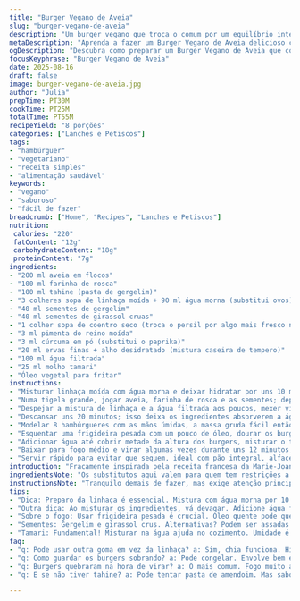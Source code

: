 ```yaml
---
title: "Burger Vegano de Aveia"
slug: "burger-vegano-de-aveia"
description: "Um burger vegano que troca o comum por um equilíbrio interessante entre aveia, sementes e temperos fortes, trazendo textura e sabor marcante. Uma versão adaptada da Boucher que incorpora tahine no lugar do queijo e substitui os ovos por linhaça moída, ótimo para intolerantes, com um toque de cúrcuma que explode aroma na cozinha. A mistura precisa descansar para firmar, depois o segredo é dourar bem a casquinha antes de terminar cozinhando na essência do tamari, dando um toque oriental que adoro usar. Ideal para quem gosta de experimentar e fugir do trivial. Serve 8, acompanha saladas ou pão de hambúrguer."
metaDescription: "Aprenda a fazer um Burger Vegano de Aveia delicioso com texturas e sabores marcantes. Junte-se a essa experiência vegetariana."
ogDescription: "Descubra como preparar um Burger Vegano de Aveia que combina sabor e saúde. Uma alternativa criativa e deliciosa."
focusKeyphrase: "Burger Vegano de Aveia"
date: 2025-08-16
draft: false
image: burger-vegano-de-aveia.jpg
author: "Julia"
prepTime: PT30M
cookTime: PT25M
totalTime: PT55M
recipeYield: "8 porções"
categories: ["Lanches e Petiscos"]
tags:
- "hambúrguer"
- "vegetariano"
- "receita simples"
- "alimentação saudável"
keywords:
- "vegano"
- "saboroso"
- "fácil de fazer"
breadcrumb: ["Home", "Recipes", "Lanches e Petiscos"]
nutrition: 
 calories: "220"
 fatContent: "12g"
 carbohydrateContent: "18g"
 proteinContent: "7g"
ingredients:
- "200 ml aveia em flocos"
- "100 ml farinha de rosca"
- "100 ml tahine (pasta de gergelim)"
- "3 colheres sopa de linhaça moída + 90 ml água morna (substitui ovos)"
- "40 ml sementes de gergelim"
- "40 ml sementes de girassol cruas"
- "1 colher sopa de coentro seco (troca o persil por algo mais fresco no sabor)"
- "3 ml pimenta do reino moída"
- "3 ml cúrcuma em pó (substitui o paprika)"
- "20 ml ervas finas + alho desidratado (mistura caseira de tempero)"
- "100 ml água filtrada"
- "25 ml molho tamari"
- "Óleo vegetal para fritar"
instructions:
- "Misturar linhaça moída com água morna e deixar hidratar por uns 10 minutos, vira uma gelatina que substitui bem a liga dos ovos."
- "Numa tigela grande, jogar aveia, farinha de rosca e as sementes; depois adicionar o tahine e os temperos secos: pimenta, cúrcuma, coentro e as ervas com alho."
- "Despejar a mistura de linhaça e a água filtrada aos poucos, mexer vigorosamente até formar uma massa úmida porém firme — nem seca, nem escorrendo."
- "Descansar uns 20 minutos; isso deixa os ingredientes absorverem a água e compacta, deixe essa textura ser seu guia na hora de formar."
- "Modelar 8 hambúrgueres com as mãos úmidas, a massa gruda fácil então pressão é amiga, não tenha preguiça."
- "Esquentar uma frigideira pesada com um pouco de óleo, dourar os burgers em fogo médio-alto até formarem casquinha firme dos dois lados, leva uns 5 minutos cada lado, ouça o chiado indicativo."
- "Adicionar água até cobrir metade da altura dos burgers, misturar o tamari junto — essa técnica cria um cozimento a vapor que finaliza sem ressecar e dá sabor profundo."
- "Baixar para fogo médio e virar algumas vezes durante uns 12 minutos, observe até o líquido evaporar quase todo e a textura ficar encorpada."
- "Servir rápido para evitar que sequem, ideal com pão integral, alface, tomate e maionese vegana ou guacamole."
introduction: "Fracamente inspirada pela receita francesa da Marie-Joanne Boucher, essa adaptação brasileira traz a aveia como base num hambúrguer vegano com personalidade. Aqui, ovos viram linhaça hidratada, queijo vira tahine — uma mudança que aprendi testando texturas. Acrescentei cúrcuma para dar cor e um toque terroso, e o coentro seco substitui o persil, para um quê mais tropical. O passo de mergulhar no tamari com água é quase um molho, diferente do usual grelhado-seco, mantém o burger úmido e dá um aroma salgado e umami, quase pegajoso no melhor sentido. Serve para variar do hambúrguer vegetal mais básico, agrega nutrição e um sabor marcante, quase um comfort food mais leve, bom para improvisar mesmo numa cozinha simples."
ingredientsNote: "Os substitutos aqui valem para quem tem restrições a ovos e laticínios, a linhaça hidrata e dá liga enquanto o tahine entra com oleosidade e sabor amendoado. Para a farinha de rosca, prefira a integral ou feita em casa com pão amanhecido, vai garantir sabor mais rústico. As sementes devem ser cruas, para que não transpirem óleo na mistura antecipadamente; assar antes pode ser boa ideia só se quiser cor e aroma bem tostado. A cúrcuma é o diferencial, mas sem exageros para não virar amargo; dá aquela cor amarela vibrante. O tamari é fundamental, mas se não tiver, molho shoyu funciona e reduz tempero na hora de cozinhar. Ervas finas caseiras misturam tomilho e manjericão secos junto do alho em pó, fazem uma diferença surpreendente no aroma, especialmente nesse tipo de receita."
instructionsNote: "Tranquilo demais de fazer, mas exige atenção principalmente na hora da mistura inicial — o segredo é textura, nem líquida demais nem endurecida. Descansar ajuda a aveia absorver água e as proteínas das sementes começam a agir; isso também economiza óleo na fritura. Cuidado, modelar com as mãos úmidas evita que grude demais. Na frigideira, fogo quente demais queima rápido por fora e deixa cru por dentro; fogo médio a médio-alto é ideal para formar crostinha sem que mordida esfarele. A etapa de colocar água e tamari é curiosa — vira quase um cozido. Controlar o calor para não perder todo o líquido de uma vez, mexer suavemente para não quebrar os burgers. Ao final, líquido quase seco e cheiro de umami intenso indicam ponto certo. Recheie com o que preferir, e saia do óbvio com molhos caseiros ou picles para contrastar."
tips:
- "Dica: Preparo da linhaça é essencial. Mistura com água morna por 10 minutos. Vira gelatina. Funciona como ovo. Consistência é chave. Não skips este passo."
- "Outra dica: Ao misturar os ingredientes, vá devagar. Adicione água filtrada aos poucos. Massa fica úmida, mas firme. Nada de excessos. Olhe a textura."
- "Sobre o fogo: Usar frigideira pesada é crucial. Óleo quente pode queimar rápido. Fogo médio-alto dá a casquinha crocante. Vire com cuidado, ouça o chiado."
- "Sementes: Gergelim e girassol crus. Alternativas? Podem ser assadas antes. Mas tenha certeza de que não vão soltar óleo antes de misturar. Essa crocância vale."
- "Tamari: Fundamental! Misturar na água ajuda no cozimento. Umidade é aliada. Diminui secura. Cuidado, controla o calor. Se evaporar rápido, burgers secam."
faq:
- "q: Pode usar outra goma em vez da linhaça? a: Sim, chia funciona. Hidrata igual. Mas textura pode mudar. Testa até achar seu jeito."
- "q: Como guardar os burgers sobrando? a: Pode congelar. Envolve bem em plástico filme. Ou guardar na geladeira. Só aquece depois. Não deixa secar."
- "q: Burgers quebraram na hora de virar? a: O mais comum. Fogo muito alto é vilão. Tente pressionar levemente. Ou modelar com mais firmeza inicialmente."
- "q: E se não tiver tahine? a: Pode tentar pasta de amendoim. Mas sabor muda. Tem que ajustar temperos. Ou omitir e ver como fica. Criatividade aqui é tudo."

---
```

